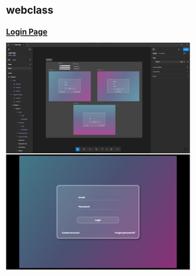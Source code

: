 # webclass
## [Login Page](https://www.figma.com/proto/OMuOflIC3PnHMe9ms7v5g9/Login-Page?page-id=0%3A1&node-id=2-9&p=f&t=5NXWsu9qLPUpBOql-0&scaling=min-zoom&content-scaling=fixed&starting-point-node-id=2%3A9)
![figma](https://github.com/Beny-sys/web_application/blob/main/img/figma.png?raw=true)
![preview](https://github.com/Beny-sys/web_application/blob/main/img/preview.png?raw=true)
